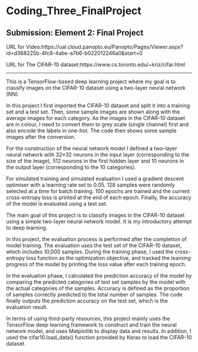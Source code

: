 # Coding_Three_FinalProject
<h2>Submission: Element 2: Final Project</h2>
<p>URL for Video:https://ual.cloud.panopto.eu/Panopto/Pages/Viewer.aspx?id=d368225b-4fc8-4abe-a7b6-b022012246a0&start=0</p>
<p>URL for The CIFAR-10 dataset:https://www.cs.toronto.edu/~kriz/cifar.html</p>
<hr>
This is a TensorFlow-based deep learning project where my goal is to classify images on the CIFAR-10 dataset using a two-layer neural network (NN).

In this project I first imported the CIFAR-10 dataset and split it into a training set and a test set. Then, some sample images are shown along with the average images for each category. As the images in the CIFAR-10 dataset are in colour, I need to convert them to grey scale (single channel) first and also encode the labels in one-hot. The code then shows some sample images after the conversion.

For the construction of the neural network model I defined a two-layer neural network with 32*32 neurons in the input layer (corresponding to the size of the image), 512 neurons in the first hidden layer and 10 neurons in the output layer (corresponding to the 10 categories).

For simulated training and simulated evaluation I used a gradient descent optimiser with a learning rate set to 0.05. 128 samples were randomly selected at a time for batch training. 100 epochs are trained and the current cross-entropy loss is printed at the end of each epoch. Finally, the accuracy of the model is evaluated using a test set.

The main goal of this project is to classify images in the CIFAR-10 dataset using a simple two-layer neural network model. It is my introductory attempt to deep learning.

In this project, the evaluation process is performed after the completion of model training. The evaluation uses the test set of the CIFAR-10 dataset, which includes 10,000 samples. During the training phase, I used the cross-entropy loss function as the optimization objective, and tracked the learning progress of the model by printing the loss value after each training epoch.

In the evaluation phase, I calculated the prediction accuracy of the model by comparing the predicted categories of test set samples by the model with the actual categories of the samples. Accuracy is defined as the proportion of samples correctly predicted to the total number of samples. The code finally outputs the prediction accuracy on the test set, which is the evaluation result.

In terms of using third-party resources, this project mainly uses the TensorFlow deep learning framework to construct and train the neural network model, and uses Matplotlib to display data and results. In addition, I used the cifar10.load_data() function provided by Keras to load the CIFAR-10 dataset.
